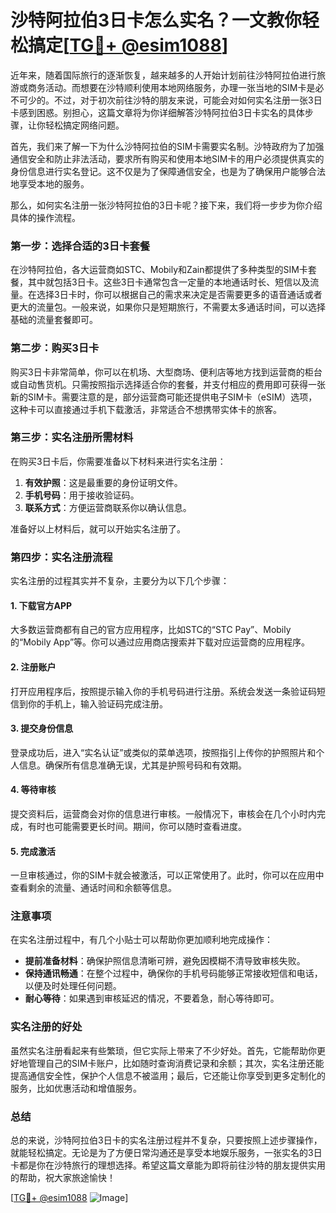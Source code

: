 # 沙特阿拉伯3日卡怎么实名？一文教你轻松搞定[[TG💪+ @esim1088](https://t.me/s/esim1088)]

近年来，随着国际旅行的逐渐恢复，越来越多的人开始计划前往沙特阿拉伯进行旅游或商务活动。而想要在沙特顺利使用本地网络服务，办理一张当地的SIM卡是必不可少的。不过，对于初次前往沙特的朋友来说，可能会对如何实名注册一张3日卡感到困惑。别担心，这篇文章将为你详细解答沙特阿拉伯3日卡实名的具体步骤，让你轻松搞定网络问题。

首先，我们来了解一下为什么沙特阿拉伯的SIM卡需要实名制。沙特政府为了加强通信安全和防止非法活动，要求所有购买和使用本地SIM卡的用户必须提供真实的身份信息进行实名登记。这不仅是为了保障通信安全，也是为了确保用户能够合法地享受本地的服务。

那么，如何实名注册一张沙特阿拉伯的3日卡呢？接下来，我们将一步步为你介绍具体的操作流程。

### 第一步：选择合适的3日卡套餐

在沙特阿拉伯，各大运营商如STC、Mobily和Zain都提供了多种类型的SIM卡套餐，其中就包括3日卡。这些3日卡通常包含一定量的本地通话时长、短信以及流量。在选择3日卡时，你可以根据自己的需求来决定是否需要更多的语音通话或者更大的流量包。一般来说，如果你只是短期旅行，不需要太多通话时间，可以选择基础的流量套餐即可。

### 第二步：购买3日卡

购买3日卡非常简单，你可以在机场、大型商场、便利店等地方找到运营商的柜台或自动售货机。只需按照指示选择适合你的套餐，并支付相应的费用即可获得一张新的SIM卡。需要注意的是，部分运营商可能还提供电子SIM卡（eSIM）选项，这种卡可以直接通过手机下载激活，非常适合不想携带实体卡的旅客。

### 第三步：实名注册所需材料

在购买3日卡后，你需要准备以下材料来进行实名注册：

1. **有效护照**：这是最重要的身份证明文件。
2. **手机号码**：用于接收验证码。
3. **联系方式**：方便运营商联系你以确认信息。

准备好以上材料后，就可以开始实名注册了。

### 第四步：实名注册流程

实名注册的过程其实并不复杂，主要分为以下几个步骤：

#### 1. 下载官方APP

大多数运营商都有自己的官方应用程序，比如STC的“STC Pay”、Mobily的“Mobily App”等。你可以通过应用商店搜索并下载对应运营商的应用程序。

#### 2. 注册账户

打开应用程序后，按照提示输入你的手机号码进行注册。系统会发送一条验证码短信到你的手机上，输入验证码完成注册。

#### 3. 提交身份信息

登录成功后，进入“实名认证”或类似的菜单选项，按照指引上传你的护照照片和个人信息。确保所有信息准确无误，尤其是护照号码和有效期。

#### 4. 等待审核

提交资料后，运营商会对你的信息进行审核。一般情况下，审核会在几个小时内完成，有时也可能需要更长时间。期间，你可以随时查看进度。

#### 5. 完成激活

一旦审核通过，你的SIM卡就会被激活，可以正常使用了。此时，你可以在应用中查看剩余的流量、通话时间和余额等信息。

### 注意事项

在实名注册过程中，有几个小贴士可以帮助你更加顺利地完成操作：

- **提前准备材料**：确保护照信息清晰可辨，避免因模糊不清导致审核失败。
- **保持通讯畅通**：在整个过程中，确保你的手机号码能够正常接收短信和电话，以便及时处理任何问题。
- **耐心等待**：如果遇到审核延迟的情况，不要着急，耐心等待即可。

### 实名注册的好处

虽然实名注册看起来有些繁琐，但它实际上带来了不少好处。首先，它能帮助你更好地管理自己的SIM卡账户，比如随时查询消费记录和余额；其次，实名注册还能提高通信安全性，保护个人信息不被滥用；最后，它还能让你享受到更多定制化的服务，比如优惠活动和增值服务。

### 总结

总的来说，沙特阿拉伯3日卡的实名注册过程并不复杂，只要按照上述步骤操作，就能轻松搞定。无论是为了方便日常沟通还是享受本地娱乐服务，一张实名的3日卡都是你在沙特旅行的理想选择。希望这篇文章能为即将前往沙特的朋友提供实用的帮助，祝大家旅途愉快！

[[TG💪+ @esim1088](https://t.me/s/esim1088) ![Image](https://i.postimg.cc/4NQfJmqS/Snipaste-2025-05-13-00-14-12.png)]